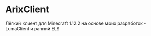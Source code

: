 # ArixClient
Лёгкий клиент для Minecraft 1.12.2 на основе моих разработок - LumaClient и ранний ELS
